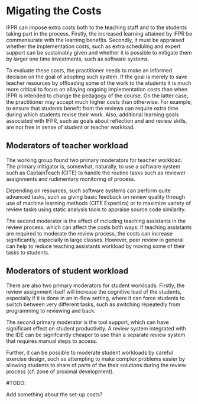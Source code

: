 # Migating the Costs

IFPR can impose extra costs both to the teaching staff and to the students taking
part in the process. Firstly, the increased learning attained by IFPR be 
commensurate with the learning benefits. Secondly, it must be appraised whether
the implementation costs, such as extra scheduling and expert support can be
sustainably given and whether it is possible to mitigate them by larger one
time investments, such as software systems.

To evaluate these costs, the practitioner needs to make an informed decision
on the goal of adopting such system. If the goal is merely to save teacher
resources by offloading some of the work to the students it is much more
critical to focus on allaying ongoing implementation costs than when IFPR
is intended to change the pedagogy of the course. On the latter case, the
practitioner may accept much higher costs than otherwise. For example, 
to ensure that students benefit from the reviews can require
extra time during which students revise their work. Also, additional 
learning goals associated with IFPR, such as goals about reflection
and and review skills, are not free in sense of student or teacher
workload. 

## Moderators of teacher workload

The working group found two primary moderators for teacher workload. The
primary mitigator is, somewhat, naturally, to use a software system
such as CaptainTeach (CITE) to handle the routine tasks such as reviewer
assignments and rudimentary monitoring of process. 

Depending on resources, such software systems can perform quite advanced
tasks, such as giving basic feedback on review quality through use
of machine learning methods (CITE Expertiza) or to maximize variety
of review tasks using static analysis tools to appraise source code
similarity.

The second moderator is the effect of including teaching assistants
in the review process, which can affect the costs both ways: if
teaching assistants are required to moderate the review process, the
costs can increase significantly, especially in large classes.
However, peer review in general can help to reduce teaching assistants
workload by moving some of their tasks to students.

## Moderators of student workload

There are also two primary moderators for student workloads. Firstly,
the review assignment itself will increase the cognitive load of the
students, especially if it is done in an in-flow setting, where it
can force students to switch between very different tasks, such as
switching repeatedly from programming to reviewing and back.

The second primary moderator is the tool support, which can have 
significant effect on student productivity. A review system
integrated with the IDE can be signifcantly cheaper to use than
a separate review system that requires manual steps to access.

Further, it can be possible to moderate student workloads by
careful exercise design, such as attempting to make 
complex problems easier by allowing students to share of parts
of the their solutions during the review process (cf. zone of 
proximal development).

#TODO:

Add something about the set-up costs?

